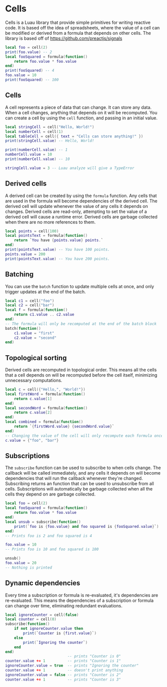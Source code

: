 # Cells

Cells is a Luau library that provide simple primitives for writing reactive
code. It is based off the idea of spreadsheets, where the value of a cell can be
modified or derived from a formula that depends on other cells. The library is
based off of https://github.com/preactjs/signals

```lua
local foo = cell(2)
print(foo.value) -- 2
local fooSquared = formula(function()
    return foo.value * foo.value
end)
print(fooSquared) -- 4
foo.value = 10
print(fooSquared) -- 100
```

## Cells

A cell represents a piece of data that can change. It can store any data. When a
cell changes, anything that depends on it will be recomputed. You can create a
cell by using the `cell` function, and passing in an initial value.

```lua
local stringCell = cell("Hello, World!")
local numberCell = cell(1)
local tableCell = cell({ text = "Cells can store anything!" })
print(stringCell.value) -- Hello, World!

print(numberCell.value) -- 1
numberCell.value = 10
print(numberCell.value) -- 10

stringCell.value = 3 -- Luau analyze will give a TypeError
```

## Derived cells

A derived cell can be created by using the `formula` function. Any cells that
are used in the formula will become dependencies of the derived cell. The
derived cell will update whenever the value of any cells it depends on changes.
Derived cells are read-only, attempting to set the value of a derived cell will
cause a runtime error. Derived cells are garbage collected when there are no
more references to them.

```lua
local points = cell(100)
local pointsText = formula(function()
    return `You have {points.value} points.`
end)
print(pointsText.value) -- You have 100 points.
points.value = 200
print(pointsText.value) -- You have 200 points.
```

## Batching

You can use the `batch` function to update multiple cells at once, and only
trigger updates at the end of the batch.

```lua
local c1 = cell("foo")
local c2 = cell("bar")
local f = formula(function()
    return c1.value .. c2.value
end)
-- The formula will only be recomputed at the end of the batch block
batch(function()
    c1.value = "first"
    c2.value = "second"
end)
```

## Topological sorting

Derived cells are recomputed in topological order. This means all the cells that
a cell depends on will be recomputed before the cell itself, minimizing
unnecessary computations.

```lua
local c = cell({"Hello,", "World!"})
local firstWord = formula(function()
    return c.value[1]
end)
local secondWord = formula(function()
    return c.value[2]
end)
local combined = formula(function()
    return `{firstWord.value} {secondWord.value}`
end)
-- Changing the value of the cell will only recompute each formula once
c.value = {"foo", "bar"}
```

## Subscriptions

The `subscribe` function can be used to subscribe to when cells change. The
callback will be called immediately, and any cells it depends on will become
dependencies that will run the callback whenever they're changed. Subscribing
returns an function that can be used to unsubscribe from all cells.
Subscriptions will automatically be garbage collected when all the cells they
depend on are garbage collected.

```lua
local foo = cell(2)
local fooSquared = formula(function()
    return foo.value * foo.value
end)
local unsub = subscribe(function()
    print(`foo is {foo.value} and foo squared is {fooSquared.value}`)
end)
-- Prints foo is 2 and foo squared is 4

foo.value = 10
-- Prints foo is 10 and foo squared is 100

unsub()
foo.value = 20
-- Nothing is printed
```

## Dynamic dependencies

Every time a subscription or formula is re-evaluated, it's dependencies are
re-evaluated. This means the dependencies of a subscription or formula can
change over time, eliminating redundant evaluations.

```lua
local ignoreCounter = cell(false)
local counter = cell(0)
subscribe(function()
    if not ignoreCounter.value then
        print(`Counter is {first.value}`)
    else
        print(`Ignoring the counter`)
    end
end)
                            -- prints "Counter is 0"
counter.value += 1          -- prints "Counter is 1"
ignoreCounter.value = true  -- prints "Ignoring the counter"
counter.value += 1          -- doesn't print anything
ignoreCounter.value = false -- prints "Counter is 2"
counter.value += 1          -- prints "Counter is 3"
```
